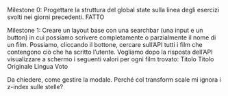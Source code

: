 Milestone 0:
Progettare la struttura del global state sulla linea degli esercizi svolti nei giorni precedenti.
FATTO

Milestone 1:
Creare un layout base con una searchbar (una input e un button) in cui possiamo scrivere completamente o parzialmente il nome di un film. Possiamo, cliccando il  bottone, cercare sull’API tutti i film che contengono ciò che ha scritto l’utente.
Vogliamo dopo la risposta dell’API visualizzare a schermo i seguenti valori per ogni film trovato: 
Titolo
Titolo Originale
Lingua
Voto


Da chiedere, come gestire la modale. Perché col transform scale mi ignora i z-index sulle stelle?